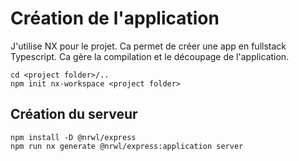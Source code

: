 # Création de l'application

J'utilise NX pour le projet. Ca permet de créer une app en fullstack Typescript. Ca gère la compilation et le découpage de l'application.

```
cd <project folder>/..
npm init nx-workspace <project folder>
```

## Création du serveur

```
npm install -D @nrwl/express
npm run nx generate @nrwl/express:application server
```


